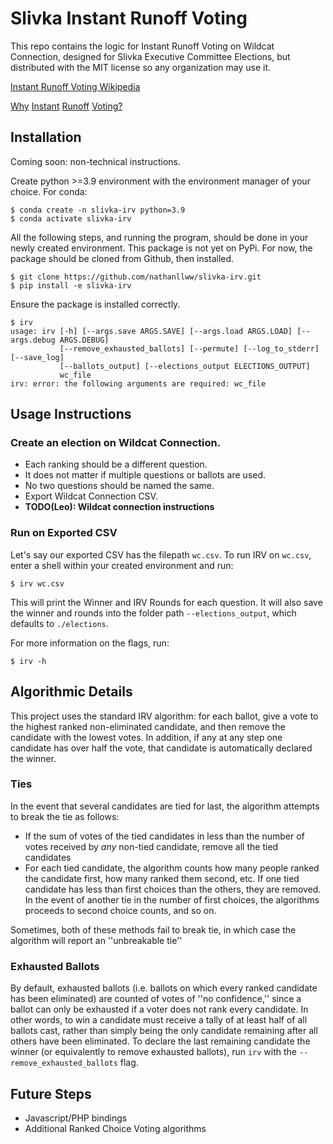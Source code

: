 # Slivka Instant Runoff Voting

This repo contains the logic for Instant Runoff Voting on Wildcat Connection, designed for Slivka Executive Committee Elections, but distributed with the MIT license so any organization may use it.

[Instant Runoff Voting Wikipedia](https://en.wikipedia.org/wiki/Instant-runoff_voting)

[Why](https://www.fairvote.org/rcv#rcvbenefits)
[Instant](https://www.cgpgrey.com/blog/the-alternative-vote-explained.html)
[Runoff](https://www2.isye.gatech.edu/~jjb/papers/stv.pdf)
[Voting?](https://ncase.me/ballot/)

## Installation

Coming soon: non-technical instructions.

Create python >=3.9 environment with the environment manager of your choice. For conda:
```shell
$ conda create -n slivka-irv python=3.9
$ conda activate slivka-irv
```
All the following steps, and running the program, should be done in your newly created environment.
This package is not yet on PyPi. For now, the package should be cloned from Github, then installed.
```shell
$ git clone https://github.com/nathanllww/slivka-irv.git
$ pip install -e slivka-irv
```
Ensure the package is installed correctly.
```shell
$ irv
usage: irv [-h] [--args.save ARGS.SAVE] [--args.load ARGS.LOAD] [--args.debug ARGS.DEBUG]
           [--remove_exhausted_ballots] [--permute] [--log_to_stderr] [--save_log]
           [--ballots_output] [--elections_output ELECTIONS_OUTPUT]
           wc_file
irv: error: the following arguments are required: wc_file
```

## Usage Instructions

### Create an election on Wildcat Connection.
<!-- See [here](docs/making_wc_election.md) for detailed instructions on making an election in Wildcat Connection.  Some brief points to rememeber are included below: -->
+ Each ranking should be a different question.
+ It does not matter if multiple questions or ballots are used.
+ No two questions should be named the same.
+ Export Wildcat Connection CSV.
+ **TODO(Leo): Wildcat connection instructions**

### Run on Exported CSV

Let's say our exported CSV has the filepath `wc.csv`. To run IRV on `wc.csv`, enter a shell within your created environment and run:
```shell
$ irv wc.csv
```
This will print the Winner and IRV Rounds for each question.
It will also save the winner and rounds into the folder path `--elections_output`, which defaults to `./elections`.

For more information on the flags, run:
```shell
$ irv -h
```

## Algorithmic Details
This project uses the standard IRV algorithm: for each ballot, give a vote to the highest ranked non-eliminated candidate, and then remove the candidate with the lowest votes.
In addition, if any at any step one candidate has over half the vote, that candidate is automatically declared the winner.

### Ties
In the event that several candidates are tied for last, the algorithm attempts to break the tie as follows:
+ If the sum of votes of the tied candidates in less than the number of votes received by _any_ non-tied candidate, remove all the tied candidates
+ For each tied candidate, the algorithm counts how many people ranked the candidate first, how many ranked them second, etc.  If one tied candidate has less than first choices than the others, they are removed.
In the event of another tie in the number of first choices, the algorithms proceeds to second choice counts, and so on.

Sometimes, both of these methods fail to break tie, in which case the algorithm will report an ''unbreakable tie''

### Exhausted Ballots
By default, exhausted ballots (i.e. ballots on which every ranked candidate has been eliminated) are counted of votes of ''no confidence,'' since a ballot can only be exhausted if a voter does not rank every candidate.
In other words, to win a candidate must receive a tally of at least half of all ballots cast, rather than simply being the only candidate remaining after all others have been eliminated.
To declare the last remaining candidate the winner (or equivalently to remove exhausted ballots), run `irv` with the `--remove_exhausted_ballots` flag.

## Future Steps
- Javascript/PHP bindings
- Additional Ranked Choice Voting algorithms
